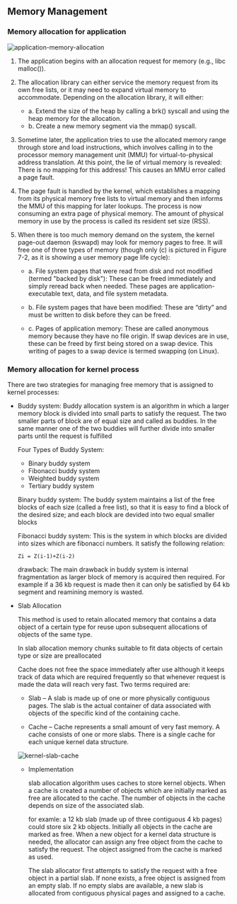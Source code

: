 Memory Management
---


### Memory allocation for application
![application-memory-allocation](./images/application-memory-allocation-process.png)

1. The application begins with an allocation request for memory (e.g., libc malloc()).

2. The allocation library can either service the memory request from its own free lists, or it may need to expand virtual memory to accommodate. Depending on the allocation library, it will either:
    - a. Extend the size of the heap by calling a brk() syscall and using the heap memory for the allocation.
    - b. Create a new memory segment via the mmap() syscall.

3. Sometime later, the application tries to use the allocated memory range through store and load instructions, which involves calling in to the processor memory management unit (MMU) for virtual-to-physical address translation. At this point, the lie of virtual memory is revealed: There is no mapping for this address! This causes an MMU error called a page fault.

4. The page fault is handled by the kernel, which establishes a mapping from its physical memory free lists to virtual memory and then informs the MMU of this mapping for later lookups. The process is now consuming an extra page of physical memory. The amount of physical memory in use by the process is called its resident set size (RSS).

5. When there is too much memory demand on the system, the kernel page-out daemon (kswapd) may look for memory pages to free. It will free one of three types of memory (though only (c) is pictured in Figure 7-2, as it is showing a user memory page life cycle):
    - a. File system pages that were read from disk and not modified (termed "backed by disk"): These can be freed immediately and simply reread back when needed. These pages are application-executable text, data, and file system metadata.

    - b. File system pages that have been modified: These are “dirty” and must be written to disk before they can be freed.

    - c. Pages of application memory: These are called anonymous memory because they have no file origin. If swap devices are in use, these can be freed by first being stored on a swap device. This writing of pages to a swap device is termed swapping (on Linux).


### Memory allocation for kernel process
There are two  strategies for managing free memory that is assigned to kernel processes:
- Buddy system: Buddy allocation system is an algorithm in which a larger memory block is divided into small parts to satisfy the request. The two smaller parts of block are of equal size and called as buddies. In the same manner one of the two buddies will further divide into smaller parts until the request is fulfilled

    Four Types of Buddy System:
    - Binary buddy system
    - Fibonacci buddy system
    - Weighted buddy system
    - Tertiary buddy system

    Binary buddy system: The buddy system maintains a list of the free blocks of each size (called a free list), so that it is easy to find a block of the desired size; and each block are devided into two equal smaller blocks
    
    Fibonacci buddy system: This is the system in which blocks are divided into sizes which are fibonacci numbers. It satisfy the following relation:
    ```
    Zi = Z(i-1)+Z(i-2)
    ```
    drawback: The main drawback in buddy system is internal fragmentation as larger block of memory is acquired then required. For example if a 36 kb request is made then it can only be satisfied by 64 kb segment and reamining memory is wasted.


- Slab Allocation
    
    This method is used to retain allocated memory that contains a data object of a certain type for reuse upon subsequent allocations of objects of the same type.

    In slab allocation memory chunks suitable to fit data objects of certain type or size are preallocated

    Cache does not free the space immediately after use although it keeps track of data which are required frequently so that whenever request is made the data will reach very fast. Two terms required are:
    - Slab – A slab is made up of one or more physically contiguous pages. The slab is the actual container of data associated with objects of the specific kind of the containing cache.
    
    - Cache – Cache represents a small amount of very fast memory. A cache consists of one or more slabs. There is a single cache for each unique kernel data structure.

    ![kernel-slab-cache](./images/kernel-slab-cache.jpg)

    - Implementation

        slab allocation algorithm uses caches to store kernel objects. When a cache is created a number of objects which are initially marked as free are allocated to the cache. The number of objects in the cache depends on size of the associated slab.

        for examle: a 12 kb slab (made up of three contiguous 4 kb pages) could store six 2 kb objects. Initially all objects in the cache are marked as free. When a new object for a kernel data structure is needed, the allocator can assign any free object from the cache to satisfy the request. The object assigned from the cache is marked as used.

        The slab allocator first attempts to satisfy the request with a free object in a partial slab. If none exists, a free object is assigned from an empty slab. If no empty slabs are available, a new slab is allocated from contiguous physical pages and assigned to a cache.


